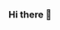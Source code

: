 ### Hi there 👋

<!--
**armanpartovi/armanpartovi** is a ✨ _special_ ✨ repository because its `README.md` (this file) appears on your GitHub profile.

Here are some ideas to get you started:

- 🔭 I’m currently working on GitHub
- 🌱 I’m currently learning Front-end web development
- 👯 I’m looking to collaborate on projects
-->
